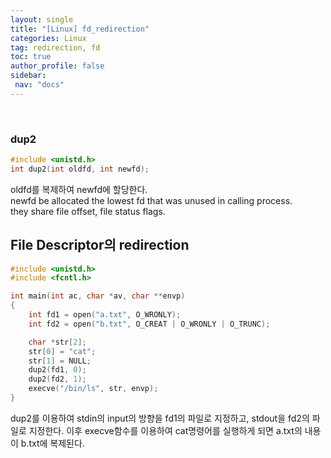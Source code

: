 ```yaml
---
layout: single
title: "[Linux] fd_redirection"
categories: Linux
tag: redirection, fd
toc: true
author_profile: false
sidebar:
 nav: "docs"
---
```


<br>

### dup2

```c
#include <unistd.h>
int dup2(int oldfd, int newfd);
```

oldfd를 복제하여 newfd에 할당한다.<br>
newfd be allocated the lowest fd that was unused in calling process.<br>
they share file offset, file status flags.

## File Descriptor의 redirection

```c
#include <unistd.h>
#include <fcntl.h>

int main(int ac, char *av, char **envp)
{
	int fd1 = open("a.txt", O_WRONLY);
	int fd2 = open("b.txt", O_CREAT | O_WRONLY | O_TRUNC);

	char *str[2];
	str[0] = "cat";
	str[1] = NULL;
	dup2(fd1, 0);
	dup2(fd2, 1);
	execve("/bin/ls", str, envp);
}
```
dup2를 이용하여 stdin의 input의 방향을 fd1의 파일로 지정하고, 
stdout을 fd2의 파일로 지정한다. 이후 execve함수를 이용하여 cat명령어를 실행하게 되면 a.txt의 내용이 b.txt에 복제된다.